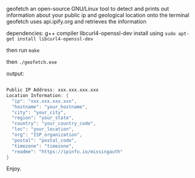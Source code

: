 geofetch
an open-source GNU/Linux tool to detect and prints out information about your public ip and geological location onto the terminal geofetch uses api.ipify.org and retrieves the information


dependencies:
g++ compiler
libcurl4-openssl-dev
install using `sudo apt-get install libcurl4-openssl-dev`

then run `make`

then `./geofetch.exe`

output:
```go

Public IP Address: xxx.xxx.xxx.xxx
Location Information: {
  "ip": "xxx.xxx.xxx.xxx",
  "hostname": "your_hostname",
  "city": "your_city",
  "region": "your_state",
  "country": "your_country_code",
  "loc": "your_location",
  "org": "ISP_organization",
  "postal": "postal_code",
  "timezone": "timezone",
  "readme": "https://ipinfo.io/missingauth"
}
```

Enjoy.
